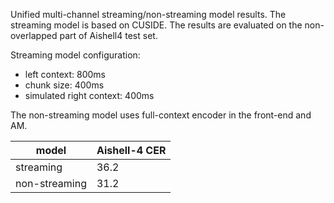 Unified multi-channel streaming/non-streaming model results. The streaming model is based on CUSIDE. 
The results are evaluated on the non-overlapped part of Aishell4 test set.

Streaming model configuration:
- left context: 800ms
- chunk size: 400ms
- simulated right context: 400ms

The non-streaming model uses full-context encoder in the front-end and AM.
 
|         model       |  Aishell-4 CER |
|---------------------|----------------|   
|      streaming      |      36.2      |
|     non-streaming   |      31.2      |


